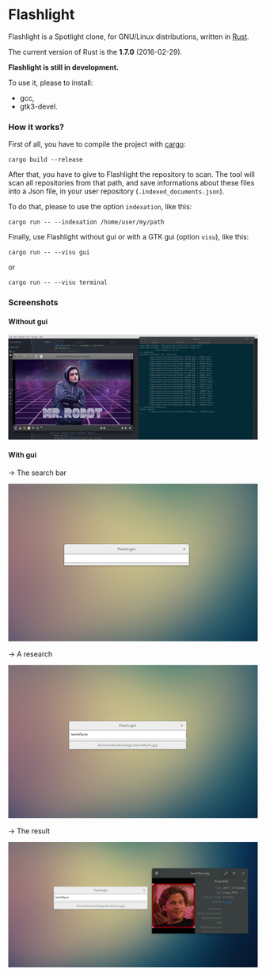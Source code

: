 # Flashlight

Flashlight is a Spotlight clone, for GNU/Linux distributions, written in [Rust](http://rust-lang.org).

The current version of Rust is the **1.7.0** (2016-02-29).

**Flashlight is still in development.**

To use it, please to install:
*	gcc,
*	gtk3-devel.

### How it works?

First of all, you have to compile the project with [cargo](https://crates.io/):
```
cargo build --release
```

After that, you have to give to Flashlight the repository to scan. The tool will scan all repositories from that path, and save informations about these files into a Json file, in your user repository (```.indexed_documents.json```).

To do that, please to use the option ```indexation```, like this:
```
cargo run -- --indexation /home/user/my/path
```

Finally, use Flashlight without gui or with a GTK gui (option ```visu```), like this:
```
cargo run -- --visu gui
```
or
```
cargo run -- --visu terminal
```

### Screenshots

#### Without gui

![Without GUI](img/flashlight_without_gui.png)

#### With gui

-> The search bar

![Simple search bar](img/flashlight_gui.png)

-> A research

![A simple research](img/flashlight_kevinflynn_s.png)

-> The result

![Display result](img/flashlight_kevinflynn_p.png)
